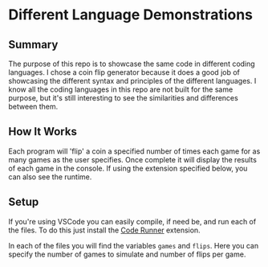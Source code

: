 # Different Language Demonstrations
## Summary
The purpose of this repo is to showcase the same code in different coding 
languages.  I chose a coin flip generator because it does a good job of 
showcasing the different syntax and principles of the different languages.  I 
know all the coding languages in this repo are not built for the same purpose, 
but it's still interesting to see the similarities and differences between them.

## How It Works
Each program will 'flip' a coin a specified number of times each game for as 
many games as the user specifies.  Once complete it will display the results of 
each game in the console.  If using the extension specified below, you can also 
see the runtime.

## Setup
If you're using VSCode you can easily compile, if need be, and run each of the 
files.  To do this just install the 
[Code Runner](https://marketplace.visualstudio.com/items?itemName=formulahendry.code-runner) extension.

In each of the files you will find the variables `games` and `flips`.  Here you 
can specify the number of games to simulate and number of flips per game.
